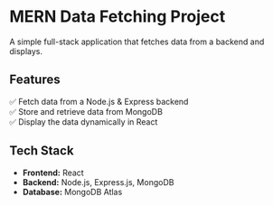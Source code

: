 # MERN Data Fetching Project  

A simple full-stack application that fetches data from a backend and displays.  

##  Features  
✅ Fetch data from a Node.js & Express backend  
✅ Store and retrieve data from MongoDB  
✅ Display the data dynamically in React  

##  Tech Stack  
- **Frontend:** React  
- **Backend:** Node.js, Express.js, MongoDB  
- **Database:** MongoDB Atlas  
